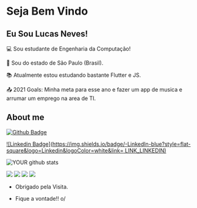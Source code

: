 # Seja Bem Vindo

 

## Eu Sou Lucas Neves!

 

:computer: Sou estudante de Engenharia da Computação!

:house_with_garden: Sou do estado de São Paulo (Brasil).

:books: Atualmente estou estudando bastante Flutter e JS.

:outbox_tray: 2021 Goals: Minha meta para esse ano e fazer um app de musica e arrumar um emprego na area de TI.

 

## About me

[![Github Badge](https://img.shields.io/badge/-Github-000?style=flat-square&logo=Github&logoColor=white&link=LINK_GIT)](LINK_GIT)

[![Linkedin Badge](https://img.shields.io/badge/-LinkedIn-blue?style=flat-square&logo=Linkedin&logoColor=white&link= LINK_LINKEDIN)]( LINK_LINKEDIN)


![YOUR github stats](https://github.com/Taunt-byte)

[<img src="https://img.shields.io/badge/twitter-%231DA1F2.svg?&style=for-the-badge&logo=twitter&logoColor=white" />](https://twitter.com/lucas_neves164) [<img src="https://img.shields.io/badge/medium-%2312100E.svg?&style=for-the-badge&logo=medium&logoColor=white" />](https://medium.com/lucasneves_53829)  [<img src="https://img.shields.io/badge/linkedin-%230077B5.svg?&style=for-the-badge&logo=linkedin&logoColor=white" />](https://www.linkedin.com/in/lucas-neves-da-silva-4058211a2/) [<img src = "https://img.shields.io/badge/instagram-%23E4405F.svg?&style=for-the-badge&logo=instagram&logoColor=white">](https://www.instagram.com/lucas.neves.301718/) 
- Obrigado pela Visita.

- Fique a vontade!! o/
